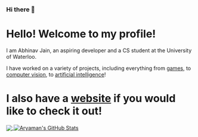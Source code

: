 ### Hi there 👋

<!--
**AbhiJ2706/AbhiJ2706** is a ✨ _special_ ✨ repository because its `README.md` (this file) appears on your GitHub profile.

Here are some ideas to get you started:

- 🔭 I’m currently working on ...
- 🌱 I’m currently learning ...
- 👯 I’m looking to collaborate on ...
- 🤔 I’m looking for help with ...
- 💬 Ask me about ...
- 📫 How to reach me: ...
- 😄 Pronouns: ...
- ⚡ Fun fact: ...
-->

<h1> Hello! Welcome to my profile! </h1>
<p> I am Abhinav Jain, an aspiring developer and a CS student at the University of Waterloo.</p>
<p> I have worked on a variety of projects, including everything from <a href="https://github.com/AbhiJ2706/shoot-em-up-js">games</a>, to <a href="https://github.com/AbhiJ2706/mvs_vision_demo">computer vision</a>, to <a href="https://github.com/AbhiJ2706/generate-images-AI">artificial intelligence</a>!</p>
<h1>I also have a <a href="https://abhij2706.github.io">website</a> if you would like to check it out!</h1>

<a href="https://github.com/AbhiJ2706">
  <img align="center" src="https://github-readme-stats.vercel.app/api/top-langs/?username=AbhiJ2706&theme=radical&langs_count=3&border_radius=20" />
</a>
<a href="https://github.com/AbhiJ2706">
  <img align="center" src="https://github-readme-stats.vercel.app/api?username=AbhiJ2706&show_icons=true&theme=radical&border_radius=20" alt="Aryaman's GitHub Stats" />
</a>

